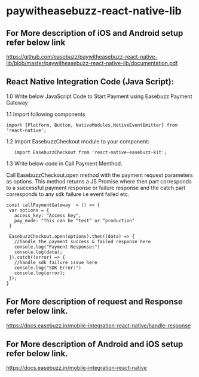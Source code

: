 # paywitheasebuzz-react-native-lib

## For More description of iOS and Android setup refer below link

https://github.com/easebuzz/paywitheasebuzz-react-native-lib/blob/master/paywitheasebuzz-react-native-lib/documentation.pdf


## React Native Integration Code (Java Script):

1.0 Write below JavaScript Code to Start Payment using Easebuzz Payment Gateway


1.1 Import following components 
 ```
import {Platform, Button, NativeModules,NativeEventEmitter} from 'react-native';
 ```

1.2 Import EasebuzzCheckout module to your component:
  ```
     import EasebuzzCheckout from 'react-native-easebuzz-kit';
 ```

1.3 Write below code in Call Payment Menthod.

Call EasebuzzCheckout.open method with the payment request parameters as options. This method returns a JS Promise where then part corresponds to a successful payment response or failure response and the catch part corresponds to any sdk failure i.e event failed etc.


 ```
const callPaymentGateway  = () => {
  var options = {
    access_key: "Access key",
    pay_mode: "This can be “test” or “production"
  }

  EasebuzzCheckout.open(options).then((data) => {
    //handle the payment success & failed response here
    console.log("Payment Response:") 
    console.log(data);
  }).catch((error) => {
    //handle sdk failure issue here
    console.log("SDK Error:")
    console.log(error);
  });
}

 ```
## For More description of request and Response refer below link.

https://docs.easebuzz.in/mobile-integration-react-native/handle-response

## For More description of Android and iOS setup refer below link.

https://docs.easebuzz.in/mobile-integration-react-native
